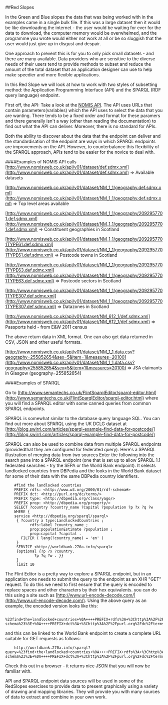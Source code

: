 ##Red Slopes

In the Green and Blue slopes the data that was being worked with in the examples came in a single bulk file.  If this was a large dataset then it would be like downloading the internet - the user would be waiting for ever for the data to download, the computer memory would be overwhelmed, and the programme you wrote would either not work at all or be so sluggish that the user would just give up in disgust and despair.

One approach to prevent this is for you to only pick small datasets - and there are many available.  Data providers who are sensitive to the diverse needs of their users tend to provide methods to subset and reduce the amount of the total dataset that an application designer can use to help make speedier and more flexible applications.

In this Red Slope we will look at how to work with two styles of subsetting method: the Application Programming Interface (API) and the SPARQL (RDF query language) endpoint.

First off, the API:  Take a look at the [NOMIS API](http://www.nomisweb.co.uk/api/v01/help).  The API uses URLs that contain parameters(variables) which the API uses to select the data that you are wanting.  There tends to be a fixed order and format for these paramers and there generally isn't a way (other than reading the documentation) to find out what the API can deliver.  Moreover, there is no standard for APIs.  

Both the ability to discover about the data that the endpoint can deliver and the standardisation of the endpoint are ways in which SPARQL endpoints are improvements on the API.  However, to counterbalance this flexibility of the SPARQL approach, APIs tend to be easier for the novice to deal with.

####Examples of NOMIS API calls
[http://www.nomisweb.co.uk/api/v01/dataset/def.sdmx.xml](http://www.nomisweb.co.uk/api/v01/dataset/def.sdmx.xml)   => Available datasets

[http://www.nomisweb.co.uk/api/v01/dataset/NM_1_1/geography.def.sdmx.xml](http://www.nomisweb.co.uk/api/v01/dataset/NM_1_1/geography.def.sdmx.xml)  => Top level areas available

[http://www.nomisweb.co.uk/api/v01/dataset/NM_1_1/geography/2092957701.def.sdmx.xml](http://www.nomisweb.co.uk/api/v01/dataset/NM_1_1/geography/2092957701.def.sdmx.xml)  => Constituent geographies in Scotland

[http://www.nomisweb.co.uk/api/v01/dataset/NM_1_1/geography/2092957701TYPE61.def.sdmx.xml](http://www.nomisweb.co.uk/api/v01/dataset/NM_1_1/geography/2092957701TYPE61.def.sdmx.xml)  => Postcode towns in Scotland

[http://www.nomisweb.co.uk/api/v01/dataset/NM_1_1/geography/2092957701TYPE63.def.sdmx.xml](http://www.nomisweb.co.uk/api/v01/dataset/NM_1_1/geography/2092957701TYPE63.def.sdmx.xml)  => Postcode sectors in Scotland

[http://www.nomisweb.co.uk/api/v01/dataset/NM_1_1/geography/2092957701TYPE307.def.sdmx.xml](http://www.nomisweb.co.uk/api/v01/dataset/NM_1_1/geography/2092957701TYPE307.def.sdmx.xml)  => Datazones in Scotland

[http://www.nomisweb.co.uk/api/v01/dataset/NM_612_1/def.sdmx.xml](http://www.nomisweb.co.uk/api/v01/dataset/NM_612_1/def.sdmx.xml)  => Passports held - from E&W 2011 census


The above return data in XML format.  One can also get data returned in CSV, JSON and other useful formats.  

[http://www.nomisweb.co.uk/api/v01/dataset/NM_1_1.data.csv?geography=255852654&sex=5&item=1&measures=20100](http://www.nomisweb.co.uk/api/v01/dataset/NM_1_1.data.csv?geography=255852654&sex=5&item=1&measures=20100)  => JSA claimants in Glasgow (geography=255852654)


####Examples of SPARQL

Go to [http://www.semantechs.co.uk/FlintSparqlEditor/sparql-editor.html](http://www.semantechs.co.uk/FlintSparqlEditor/sparql-editor.html) where you will find a SPARQL editor with some canned queries from common SPARQL endpoints.

SPARQL is somewhat similar to the database query language SQL.  You can find out more about SPARQL using the UK DCLG dataset at [http://blog.swirrl.com/articles/sparql-example-find-data-for-postcode/](http://blog.swirrl.com/articles/sparql-example-find-data-for-postcode/)

SPARQL can also be used to combine data from multiple SPARQL endpoints (providedthat they are configured for federated query).  Here's a SPARQL illustration of merging data from two sources
Enter the following into the search pane into a SPARQL endpoint (one that is set up to allow SPARQL 1.1 federated searches - try the SEPA or the World Bank endpoint).  It selects landlocked countries from DBPedia and the looks in the World Bank dataset for some of their data with the same DBPedia country identifiers. 

```
    #find the landlocked countries 
    PREFIX rdfs: <http://www.w3.org/2000/01/rdf-schema#> 
    PREFIX dct: <http://purl.org/dc/terms/> 
    PREFIX type: <http://dbpedia.org/class/yago/> 
    PREFIX prop: <http://dbpedia.org/property/> 
    SELECT ?country ?country_name ?capital ?population ?p ?x ?q ?w 
    WHERE { 
    service <http://dbpedia.org/sparql/sparql> 
     { ?country a type:LandlockedCountries ; 
           rdfs:label ?country_name ; 
           prop:populationEstimate ?population ; 
           prop:capital ?capital . 
       FILTER ( lang(?country_name) = 'en' )
     }
     SERVICE <http://worldbank.270a.info/sparql>
     {optional {?p ?x ?country.
             ?p ?q ?w . }}
     }
     limit 10
 ```

The Flint Editor is a pretty way to explore a SPARQL endpoint, but in an application one needs to submit the query to the endpoint as an XHR "GET" request.  To do this we need to first ensure that the query is encoded to replace spaces and other characters by their hex equivalents.  you can do this using a site such as [http://www.url-encode-decode.com/](http://www.url-encode-decode.com/).  Using the above query as an example, the encoded version looks like this:

```
    %23find+the+landlocked+countries+%0A++++PREFIX+rdfs%3A+%3Chttp%3A%2F%2Fwww.w3.org%2F2000%2F01%2Frdf-schema%23%3E+%0A++++PREFIX+dct%3A+%3Chttp%3A%2F%2Fpurl.org%2Fdc%2Fterms%2F%3E+%0A++++PREFIX+type%3A+%3Chttp%3A%2F%2Fdbpedia.org%2Fclass%2Fyago%2F%3E+%0A++++PREFIX+prop%3A+%3Chttp%3A%2F%2Fdbpedia.org%2Fproperty%2F%3E+%0A++++SELECT+%3Fcountry+%3Fcountry_name+%3Fcapital+%3Fpopulation+%3Fp+%3Fx+%3Fq+%3Fw+%0A++++WHERE+%7B+%0A++++service+%3Chttp%3A%2F%2Fdbpedia.org%2Fsparql%2Fsparql%3E+%0A+++++%7B+%3Fcountry+a+type%3ALandlockedCountries+%3B+%0A+++++++++++rdfs%3Alabel+%3Fcountry_name+%3B+%0A+++++++++++prop%3ApopulationEstimate+%3Fpopulation+%3B+%0A+++++++++++prop%3Acapital+%3Fcapital+.+%0A+++++++FILTER+%28+lang%28%3Fcountry_name%29+%3D+%27en%27+%29%0A+++++%7D%0A+++++SERVICE+%3Chttp%3A%2F%2Fworldbank.270a.info%2Fsparql%3E%0A+++++%7Boptional+%7B%3Fp+%3Fx+%3Fcountry.%0A+++++++++++++%3Fp+%3Fq+%3Fw+.+%7D%7D%0A+++++%7D%0A+++++limit+10
```

and this can be linked to the World Bank endpoint to create a complete URL suitable for GET requests as follows:

```
    http://worldbank.270a.info/sparql?query=%23find+the+landlocked+countries+%0A++++PREFIX+rdfs%3A+%3Chttp%3A%2F%2Fwww.w3.org%2F2000%2F01%2Frdf-schema%23%3E+%0A++++PREFIX+dct%3A+%3Chttp%3A%2F%2Fpurl.org%2Fdc%2Fterms%2F%3E+%0A++++PREFIX+type%3A+%3Chttp%3A%2F%2Fdbpedia.org%2Fclass%2Fyago%2F%3E+%0A++++PREFIX+prop%3A+%3Chttp%3A%2F%2Fdbpedia.org%2Fproperty%2F%3E+%0A++++SELECT+%3Fcountry+%3Fcountry_name+%3Fcapital+%3Fpopulation+%3Fp+%3Fx+%3Fq+%3Fw+%0A++++WHERE+%7B+%0A++++service+%3Chttp%3A%2F%2Fdbpedia.org%2Fsparql%2Fsparql%3E+%0A+++++%7B+%3Fcountry+a+type%3ALandlockedCountries+%3B+%0A+++++++++++rdfs%3Alabel+%3Fcountry_name+%3B+%0A+++++++++++prop%3ApopulationEstimate+%3Fpopulation+%3B+%0A+++++++++++prop%3Acapital+%3Fcapital+.+%0A+++++++FILTER+%28+lang%28%3Fcountry_name%29+%3D+%27en%27+%29%0A+++++%7D%0A+++++SERVICE+%3Chttp%3A%2F%2Fworldbank.270a.info%2Fsparql%3E%0A+++++%7Boptional+%7B%3Fp+%3Fx+%3Fcountry.%0A+++++++++++++%3Fp+%3Fq+%3Fw+.+%7D%7D%0A+++++%7D%0A+++++limit+10
```

Check this out in a browser - it returns nice JSON that you will now be familiar with.

API and SPARQL endpoint data sources will be used in some of the RedSlopes exercises to provide data to present graphically using a variety of drawing and mapping libraries.  They will provide you with many sources of data to extract and combine in your own work.
